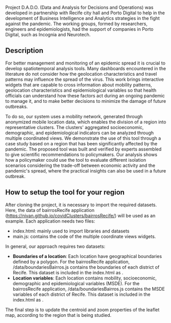 
Project D.A.D.O. (Data and Analysis for Decisions and Operations) was developed in partnership with Recife city hall and 
Porto Digital to help in the development of Business Intelligence and Analytics strategies in the fight against the pandemic. The
working groups, formed by researchers, engineers and epidemiologists, had the support of companies in Porto Digital, such as Incognia and Neurotech.

## Description

For better management and monitoring of an epidemic spread it is crucial to develop spatiotemporal analysis tools. 
Many dashboards encountered in the literature do not consider how the geolocation characteristics and travel patterns may 
influence the spread of the virus. This work brings interactive widgets that are capable to cross information about mobility patterns, 
geolocation characteristics and epidemiological variables so that health officials can understand how these factors act during an ongoing
pandemic to manage it, and to make better decisions to minimize the damage of future outbreaks. 

To do so, our system uses a mobility network, generated through anonymized mobile location data, which enables the division of a
region into representative clusters. The clusters' aggregated socioeconomic, demographic, and epidemiological indicators can be
analyzed through multiple coordinated views. We demonstrate the use of this tool through a case study based on a
region that has been significantly affected by the pandemic. The proposed tool was built and verified by experts assembled to give
scientific recommendations to policymakers. Our analysis shows how a policymaker could use the tool to evaluate different 
isolation scenarios considering the trade-off between economic activity and the pandemic's spread, where the practical insights can also
be used in a future outbreak.

## How to setup the tool for your region

After cloning the project, it is necessary to import the required datasets. Here, the data of bairrosRecife application (https://nivan.github.io/covidClusters/bairrosRecife/) will be used as an example. Each application needs two files: 

- index.html: mainly used to import libraries and datasets 
- main.js: contains the code of the multiple coordinate views widgets. 

In general, our approach requires two datasets:

- **Boundaries of a location**: Each location have geographical boundaries defined by a polygon. For the bairrosRecife application, /data/boundariesBairros.js contains
  the boundaries of each district of Recife. This dataset is included in the index.html as <script src="../data/boundariesBairros.js"></script>.
- **Location variables**: Each location contains mobility, socioeconomic, demographic and epidemiological variables (MSDE). For the bairrosRecife application, 
  /data/boundariesBairros.js contains the MSDE variables of each district of Recife. This dataset is included in the index.html as <script   
  src="../data/boundariesBairros.js"></script>.
  
 The final step is to update the centroid and zoom properties of the leaflet map, according to the region that is being studied.

